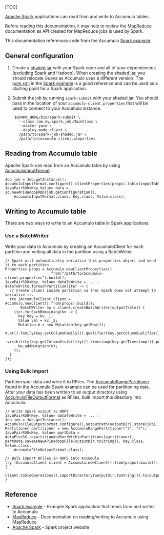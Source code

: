 [TOC]

[Apache Spark](https://spark.apache.org/) applications can read from and write to Accumulo tables.

Before reading this documentation, it may help to review the [MapReduce]($MapReduce) documentation as API created for MapReduce jobs is used by Spark.

This documentation references code from the Accumulo [Spark example](https://github.com/apache/accumulo-examples/tree/main/spark).

General configuration
-----------------------------------------------------------------------------------------------------

1.  Create a [shaded jar](https://maven.apache.org/plugins/maven-shade-plugin/index.html) with your Spark code and all of your dependencies (excluding Spark and Hadoop). When creating the shaded jar, you should relocate Guava as Accumulo uses a different version. The [pom.xml](https://github.com/apache/accumulo-examples/blob/main/pom.xml) in the [Spark example](https://github.com/apache/accumulo-examples/tree/main/spark) is a good reference and can be used as a starting point for a Spark application.

2.  Submit the job by running `spark-submit` with your shaded jar. You should pass in the location of your `accumulo-client.properties` that will be used to connect to your Accumulo instance.

    ```
     $SPARK_HOME/bin/spark-submit \
       --class com.my.spark.job.MainClass \
       --master yarn \
       --deploy-mode client \
       /path/to/spark-job-shaded.jar \
       /path/to/accumulo-client.properties
    ```


Reading from Accumulo table
-----------------------------------------------------------------------------------------------------------------

Apache Spark can read from an Accumulo table by using [AccumuloInputFormat](https://static.javadoc.io/org.apache.accumulo/accumulo-hadoop-mapreduce/2.1.2/org/apache/accumulo/hadoop/mapreduce/AccumuloInputFormat.html).

```
Job job = Job.getInstance();
AccumuloInputFormat.configure().clientProperties(props).table(inputTable).store(job);
JavaPairRDD<Key,Value> data = sc.newAPIHadoopRDD(job.getConfiguration(),
    AccumuloInputFormat.class, Key.class, Value.class);
```

Writing to Accumulo table
-------------------------------------------------------------------------------------------------------------

There are two ways to write to an Accumulo table in Spark applications.

### Use a BatchWriter

Write your data to Accumulo by creating an AccumuloClient for each partition and writing all data in the partition using a BatchWriter.

```
// Spark will automatically serialize this properties object and send it to each partition
Properties props = Accumulo.newClientProperties()
                    .from("/path/to/accumulo-client.properties").build();
JavaPairRDD<Key, Value> dataToWrite = ... ;
dataToWrite.foreachPartition(iter -> {
  // Create client inside partition so that Spark does not attempt to serialize it.
  try (AccumuloClient client = Accumulo.newClient().from(props).build();
       BatchWriter bw = client.createBatchWriter(outputTable)) {
    iter.forEachRemaining(kv -> {
      Key key = kv._1;
      Value val = kv._2;
      Mutation m = new Mutation(key.getRow());
      m.at().family(key.getColumnFamily()).qualifier(key.getColumnQualifier())
          .visibility(key.getColumnVisibility()).timestamp(key.getTimestamp()).put(val);
      bw.addMutation(m);
    });
  }
});
```

### Using Bulk Import

Partition your data and write it to RFiles. The [AccumuloRangePartitioner](https://github.com/apache/accumulo-examples/blob/main/spark/src/main/java/org/apache/accumulo/spark/CopyPlus5K.java#L44) found in the Accumulo Spark example can be used for partitioning data. After your data has been written to an output directory using [AccumuloFileOutputFormat](https://static.javadoc.io/org.apache.accumulo/accumulo-hadoop-mapreduce/2.1.2/org/apache/accumulo/hadoop/mapreduce/AccumuloFileOutputFormat.html) as RFiles, bulk import this directory into Accumulo.

```
// Write Spark output to HDFS
JavaPairRDD<Key, Value> dataToWrite = ... ;
Job job = Job.getInstance();
AccumuloFileOutputFormat.configure().outputPath(outputDir).store(job);
Partitioner partitioner = new AccumuloRangePartitioner("3", "7");
JavaPairRDD<Key, Value> partData = dataPlus5K.repartitionAndSortWithinPartitions(partitioner);
partData.saveAsNewAPIHadoopFile(outputDir.toString(), Key.class, Value.class,
    AccumuloFileOutputFormat.class);

// Bulk import RFiles in HDFS into Accumulo
try (AccumuloClient client = Accumulo.newClient().from(props).build()) {
  client.tableOperations().importDirectory(outputDir.toString()).to(outputTable).load();
}
```

Reference
-----------------------------------------------------------------------------

*   [Spark example](https://github.com/apache/accumulo-examples/tree/main/spark) - Example Spark application that reads from and writes to Accumulo
*   [MapReduce]($MapReduce) - Documentation on reading/writing to Accumulo using MapReduce
*   [Apache Spark](https://spark.apache.org/) - Spark project website
